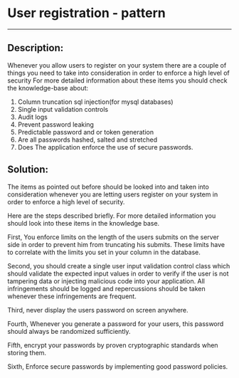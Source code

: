 # User registration - pattern
-------

## Description:

Whenever you allow users to register on your system there are a couple of things you need
to take into consideration in order to enforce a high level of security
For more detailed information about these items you should check the knowledge-base about:

1. Column truncation sql injection(for mysql databases)
2. Single input validation controls  
2. Audit logs
3. Prevent password leaking
4. Predictable password and or token generation
5. Are all passwords hashed, salted and stretched
6. Does The application enforce the use of secure passwords.


## Solution:

The items as pointed out before should be looked into and taken into consideration
whenever you are letting users register on your system in order to enforce a
high level of security.

Here are the steps described briefly.
For more detailed information you should look into these items in the knowledge base.

First, You enforce limits on the length of the users submits on the server side in order
to prevent him from truncating his submits. These limits have to correlate with the limits
you set in your column in the database.

Second, you should create a single user input validation control class which should
validate the expected input values in order to verify if the user is not tampering data
or injecting malicious code into your application. All infringements should be logged
and repercussions should be taken whenever these infringements are frequent.

Third, never display the users password on screen anywhere.

Fourth, Whenever you generate a password for your users, this password should always
be randomized sufficiently.

Fifth, encrypt your passwords by proven cryptographic standards when storing them.

Sixth, Enforce secure passwords by implementing good password policies.
